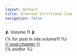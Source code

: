 ```yaml
---
layout: default
title: Internet Girlfriend Club
navigation: false
---
```


<div class="showcase-header center">🫂 Volume 11 🫂</div>
<div class="showcase center">
  {% for post in site.volume11 %}
    <div class="showcase-item"><a href="{{ post.url }}">{{ post.chapter }}</a></div>
  {% endfor %}
</div>
